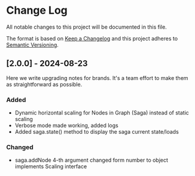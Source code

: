 # Change Log
All notable changes to this project will be documented in this file.

The format is based on [Keep a Changelog](http://keepachangelog.com/)
and this project adheres to [Semantic Versioning](http://semver.org/).

## [2.0.0] - 2024-08-23

Here we write upgrading notes for brands. It's a team effort to make them as
straightforward as possible.

### Added
-  Dynamic horizontal scaling for Nodes in Graph (Saga) instead of static scaling
-  Verbose mode made working, added logs
-  Added saga.state() method to display the saga current state/loads
### Changed
- saga.addNode 4-th argument changed form number to object implements Scaling interface
